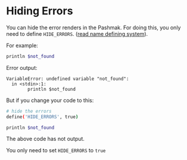 # Hiding Errors
You can hide the error renders in the Pashmak.
For doing this, you only need to define `HIDE_ERRORS`.
([read name defining system](/doc/11_advance/11_name_defines.md)).

For example:

```bash
println $not_found
```

Error output:

```
VariableError: undefined variable "not_found":
  in <stdin>:1:
        println $not_found
```

But if you change your code to this:

```bash
# hide the errors
define('HIDE_ERRORS', true)

println $not_found
```

The above code has not output.

You only need to set `HIDE_ERRORS` to `true`
